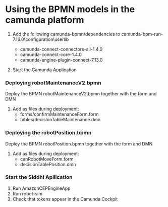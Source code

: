 # Using the BPMN models in the camunda platform
1. Add the following camunda-bpmn/dependencies to camunda-bpm-run-7.16.0\configuration\userlib
    * camunda-connect-connectors-all-1.4.0
    * camunda-connect-core-1.4.0
    * camunda-engine-plugin-connect-7.13.0
    
2. Start the Camunda Application

### Deploying robotMaintenanceV2.bpmn
Deploy the BPMN robotMaintenanceV2.bpmn together with the form and DMN
1. Add as files during deployment:
    * forms/confirmMaintenanceForm.form
    * tables/decisionTableMaintenance.dmn

### Deploying the robotPosition.bpmn
Deploy the BPMN robotPosition.bpmn together with the form and DMN
1. Add as files during deployment:
    * canRobotMoveForm.form
    * decisionTablePosition.dmn

### Start the Siddhi Apllication
1. Run AmazonCEPEngineApp
2. Run robot-sim
3. Check that tokens appear in the Camunda Cockpit 
